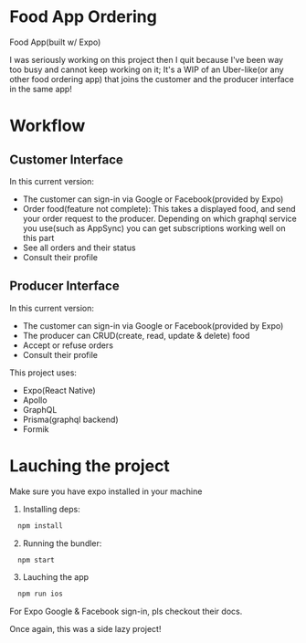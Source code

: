 # Food App Ordering

Food App(built w/ Expo)

I was seriously working on this project then I quit because I've been way too busy and cannot keep working on it;
It's a WIP of an Uber-like(or any other food ordering app) that joins the customer and the producer interface in the same app!

# Workflow

## Customer Interface
  In this current version: 
  - The customer can sign-in via Google or Facebook(provided by Expo)
  - Order food(feature not complete): This takes a displayed food, and send your order request to the producer. Depending on which graphql service you use(such as AppSync) you can get subscriptions working well on this part
  - See all orders and their status
  - Consult their profile
   
## Producer Interface
 In this current version:
 - The customer can sign-in via Google or Facebook(provided by Expo)
 - The producer can CRUD(create, read, update & delete) food
 - Accept or refuse orders
 - Consult their profile
 
This project uses: 
  - Expo(React Native)
  - Apollo
  - GraphQL 
  - Prisma(graphql backend)
  - Formik
  
# Lauching the project

Make sure you have expo installed in your machine

1. Installing deps: 

```sh
  npm install
```

2. Running the bundler:

```sh
  npm start
```

3. Lauching the app

```sh
  npm run ios
```


For Expo Google & Facebook sign-in, pls checkout their docs.

Once again, this was a side lazy project!

  
